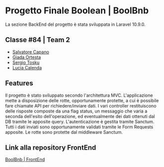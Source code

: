 # Progetto Finale Boolean | BoolBnb

La sezione BackEnd del progetto è stata sviluppata in Laravel 10.9.0.

## Classe #84 | Team 2
- [Salvatore Capano](https://github.com/SalvatoreCapano)
- [Giada Ortesta](https://github.com/GiadaMarzapane)
- [Sergio Tosku](https://github.com/Spectrum5)
- [Lucia Calenda](https://github.com/CalendaLucia)

## Features
Il progetto è stato sviluppato secondo l'architettura MVC.
L'applicazione mette a disposizione delle rotte, opportunamente protette, a cui è possibile fare chiamate API per richiedere/inviare dati.
I vari controller restituiscono delle risposte composte da una flag status, un messaggio che varia a seconda dell'esito dell'operazione, ed eventualmente dei dati ottenuti dal DB tramite le apposite query.
L'autenticazione è gestita tramite Sanctum.
Tutti i dati inviati sono opportunamente validati tramite le Form Requests apposite.
Le rotte sono protette dal middleware Sanctum.

## Link alla repository FrontEnd
[BoolBnb | FrontEnd](https://github.com/Spectrum5/bool-bnb-frontend)
